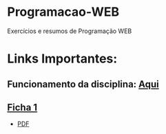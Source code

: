 # Programacao-WEB
Exercícios e resumos de Programação WEB

# Links Importantes:

## Funcionamento da disciplina: [Aqui](https://github.com/Daniel-Albino/Programacao-WEB/blob/master/Funcionamento%20da%20disciplina.md)

## [Ficha 1](https://github.com/Daniel-Albino/Programacao-WEB/tree/master/Ficha%201/ProjetoPWeb)
  - [PDF](https://github.com/Daniel-Albino/Programacao-WEB/blob/master/Ficha%201/ficha_lab_01_V2.pdf) 
